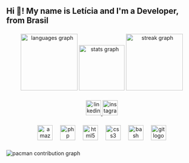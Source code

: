 <h2 align="left">Hi 👋! My name is Letícia and I'm a Developer, from Brasil</h2>

###

<div align="center">
  <img src="https://github-readme-stats.vercel.app/api/top-langs?username=letsbz&locale=pt-br&hide_title=false&layout=compact&card_width=320&langs_count=5&theme=radical&hide_border=false&order=2" height="150" alt="languages graph"  />
  <img src="https://github-readme-stats.vercel.app/api?username=letsbz&hide_title=false&hide_rank=true&show_icons=true&include_all_commits=true&count_private=true&disable_animations=false&theme=radical&locale=pt-br&hide_border=false&order=1" height="120" alt="stats graph"  />
  <img src="https://streak-stats.demolab.com?user=letsbz&locale=pt-br&mode=daily&theme=radical&hide_border=false&border_radius=5&order=3" height="150" alt="streak graph"  />
</div>

###

<div align="center">
  <a href="https://www.linkedin.com/letsbz" target="_blank">
    <img src="https://img.shields.io/static/v1?message=LinkedIn&logo=linkedin&label=&color=0077B5&logoColor=white&labelColor=&style=for-the-badge" height="40" alt="linkedin logo"  />
  </a>
  <a href="https://www.instagram.com/letsbz/" target="_blank">
    <img src="https://img.shields.io/static/v1?message=Instagram&logo=instagram&label=&color=E4405F&logoColor=white&labelColor=&style=for-the-badge" height="40" alt="instagram logo"  />
  </a>
</div>

###

<div align="center">
  <img src="https://cdn.jsdelivr.net/gh/devicons/devicon/icons/amazonwebservices/amazonwebservices-line-wordmark.svg" height="40" alt="amazonwebservices logo"  />
  <img width="12" />
  <img src="https://cdn.jsdelivr.net/gh/devicons/devicon/icons/php/php-original.svg" height="40" alt="php logo"  />
  <img width="12" />
  <img src="https://cdn.jsdelivr.net/gh/devicons/devicon/icons/html5/html5-original.svg" height="40" alt="html5 logo"  />
  <img width="12" />
  <img src="https://cdn.jsdelivr.net/gh/devicons/devicon/icons/css3/css3-original.svg" height="40" alt="css3 logo"  />
  <img width="12" />
  <img src="https://cdn.jsdelivr.net/gh/devicons/devicon/icons/bash/bash-original.svg" height="40" alt="bash logo"  />
  <img width="12" />
  <img src="https://cdn.jsdelivr.net/gh/devicons/devicon/icons/git/git-original.svg" height="40" alt="git logo"  />
</div>

###

<picture>
  <source media="(prefers-color-scheme: dark)" srcset="https://raw.githubusercontent.com/letsbz/letsbz/output/pacman-contribution-graph-dark.svg">
  <source media="(prefers-color-scheme: light)" srcset="https://raw.githubusercontent.com/letsbz/letsbz/output/pacman-contribution-graph.svg">
  <img alt="pacman contribution graph" src="https://raw.githubusercontent.com/letsbz/letsbz/output/pacman-contribution-graph.svg">
</picture>

###
